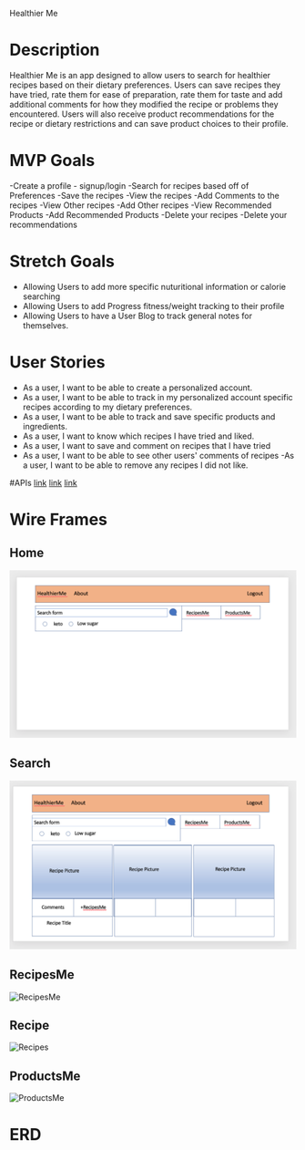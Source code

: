 Healthier Me

# Description
Healthier Me is an app designed to allow users to search for healthier recipes
based on their dietary preferences.  Users can save recipes they have tried, rate them for ease of preparation, rate them for taste and add additional comments for how they modified the recipe or problems they encountered.  Users will also receive product recommendations for the recipe or dietary restrictions and can save product choices to their profile.

# MVP Goals
-Create a profile - signup/login
-Search for recipes based off of Preferences
-Save the recipes
-View the recipes
-Add Comments to the recipes
-View Other recipes 
-Add Other recipes
-View Recommended Products
-Add Recommended Products
-Delete your recipes
-Delete your recommendations

# Stretch Goals
- Allowing Users to add more specific nuturitional information or calorie searching
- Allowing Users to add Progress fitness/weight tracking to their profile
- Allowing Users to have a User Blog to track general notes for themselves.

# User Stories
- As a user, I want to be able to create a personalized account.
- As a user, I want to be able to track in my personalized account specific recipes according to my dietary preferences.
- As a user, I want to be able to track and save specific products and ingredients.
- As a user, I want to know which recipes I have tried and liked.
- As a user, I want to save and comment on recipes that I have tried
- As a user, I want to be able to see other users' comments of recipes
 -As a user, I want to be able to remove any recipes I did not like.

#APIs
[link](https://developer.edamam.com/edamam-docs-recipe-api)
[link](https://world.openfoodfacts.org/data)
[link](https://getbootstrap.com/)

# Wire Frames

## Home
![Home](assets/home.png)

## Search
![Search](assets/search.png)

## RecipesMe
![RecipesMe](assets.recipesMe.png)

## Recipe
![Recipes](recipe.png)

## ProductsMe
![ProductsMe](productsMe.png)

# ERD

